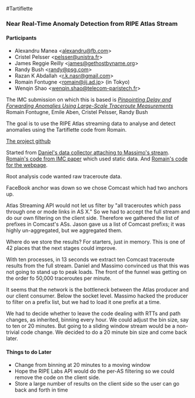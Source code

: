 #Tartiflette
### Near Real-Time Anomaly Detection from RIPE Atlas Stream

#### Participants
* Alexandru Manea \<alexandru@fb.com\>
* Cristel Pelsser \<pelsser@unistra.fr\>
* James Reggie Reilly \<james@gethostbyname.org\>
* Randy Bush \<randy@psg.com\>
* Razan K Abdallah \<r.k.nasr@gmail.com\>
* Romain Fontugne \<romain@iij.ad.jp\> (in Tokyo)
* Wenqin Shao \<wenqin.shao@telecom-paristech.fr\>

The IMC submission on which this is based is
[*Pinpointing Delay and Forwarding Anomalies Using Large-Scale Traceroute Measurements*](http://arxiv.org/abs/1605.04784)
Romain Fontugne, Emile Aben, Cristel Pelsser, Randy Bush

The goal is to use the RIPE Atlas streaming data to analyse and detect
anomalies using the Tartiflette code from Romain.

[The project github](https://github.com/4a616d6573205265696c6c79/tartiflette)

Started from [Daniel's data collector attaching to Massimo's
stream](https://github.com/dfkbg/Traceroute-Streaming).  [Romain's code
from IMC paper](https://github.com/romain-fontugne/ripeAtlasDetector)
which used static data.  And [Romain's code for the
webpage](https://github.com/romain-fontugne/django-ihr).

Root analysis code wanted raw traceroute data.

FaceBook anchor was down so we chose Comcast which had two anchors up.

Atlas Streaming API would not let us filter by "all traceroutes which
pass through one or mode links in AS X."  So we had to accept the full
stream and do our own filtering on the client side.  Therefore we
gathered the list of prefixes in Comcast's ASs.  Jason gave us a list of
Comcast prefixs; it was highly un-aggregated, but we aggregated them.

Where do we store the results?  For starters, just in memory.  This is
one of 42 places that the next stages could improve.

With ten processes, in 13 seconds we extract ten Comcast traceroute
results from the full stream.  Daniel and Massimo convinced us that this
was not going to stand up to peak loads.  The front of the funnel was
getting on the order fo 50,000 traceroutes per minute.

It seems that the network is the bottleneck between the Atlas producer
and our client consumer.  Below the socket level.  Massimo hacked the
producer to filter on a prefix list, but we had to load it one prefix at
a time.

We had to decide whether to leave the code dealing with RTTs and path
changes, as inherited, binning every hour.  We could adjust the bin
size, say to ten or 20 minutes.  But going to a sliding window stream
would be a non-trivial code change.  We decided to do a 20 minute bin
size and come back later.

#### Things to do Later
* Change from binning at 20 minutes to a moving window
* Hope the RIPE Labs API would do the per-AS filtering so we could
  remove the code on the client side.
* Store a large number of results on the client side so the user can
  go back and forth in time
